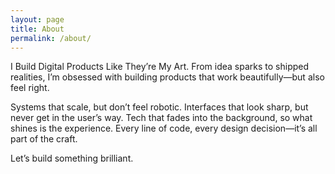 ```yaml
---
layout: page
title: About
permalink: /about/
---
```


I Build Digital Products Like They’re My Art.
From idea sparks to shipped realities, I’m obsessed with building products that work beautifully—but also feel right.

Systems that scale, but don’t feel robotic.
Interfaces that look sharp, but never get in the user’s way.
Tech that fades into the background, so what shines is the experience.
Every line of code, every design decision—it’s all part of the craft.

Let’s build something brilliant.

